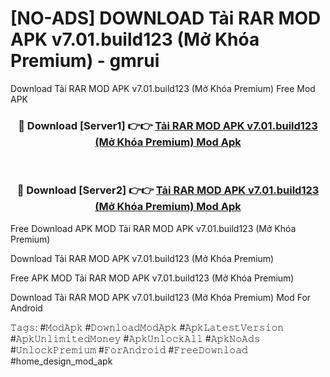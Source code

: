 # [NO-ADS] DOWNLOAD Tải RAR MOD APK v7.01.build123 (Mở Khóa Premium) - gmrui
Download Tải RAR MOD APK v7.01.build123 (Mở Khóa Premium) Free Mod APK

<div align="center">
<h3>🔴 Download [Server1] 👉👉 <a href="https://apk-comot.site?title=Tải_RAR_MOD_APK_v7.01.build123_(Mở_Khóa_Premium)">Tải RAR MOD APK v7.01.build123 (Mở Khóa Premium) Mod Apk</a></h3><br>

<h3>🔴 Download [Server2] 👉👉 <a href="https://apk-comot.site?title=Tải_RAR_MOD_APK_v7.01.build123_(Mở_Khóa_Premium)">Tải RAR MOD APK v7.01.build123 (Mở Khóa Premium) Mod Apk</a></h3>
</div>


Free Download APK MOD Tải RAR MOD APK v7.01.build123 (Mở Khóa Premium)

Download Tải RAR MOD APK v7.01.build123 (Mở Khóa Premium) 

Free APK MOD Tải RAR MOD APK v7.01.build123 (Mở Khóa Premium) 

Download Tải RAR MOD APK v7.01.build123 (Mở Khóa Premium) Mod For Android

𝚃𝚊𝚐𝚜: #𝙼𝚘𝚍𝙰𝚙𝚔 #𝙳𝚘𝚠𝚗𝚕𝚘𝚊𝚍𝙼𝚘𝚍𝙰𝚙𝚔 #𝙰𝚙𝚔𝙻𝚊𝚝𝚎𝚜𝚝𝚅𝚎𝚛𝚜𝚒𝚘𝚗 #𝙰𝚙𝚔𝚄𝚗𝚕𝚒𝚖𝚒𝚝𝚎𝚍𝙼𝚘𝚗𝚎𝚢 #𝙰𝚙𝚔𝚄𝚗𝚕𝚘𝚌𝚔𝙰𝚕𝚕 #𝙰𝚙𝚔𝙽𝚘𝙰𝚍𝚜 #𝚄𝚗𝚕𝚘𝚌𝚔𝙿𝚛𝚎𝚖𝚒𝚞𝚖 #𝙵𝚘𝚛𝙰𝚗𝚍𝚛𝚘𝚒𝚍 #𝙵𝚛𝚎𝚎𝙳𝚘𝚠𝚗𝚕𝚘𝚊𝚍 #home_design_mod_apk